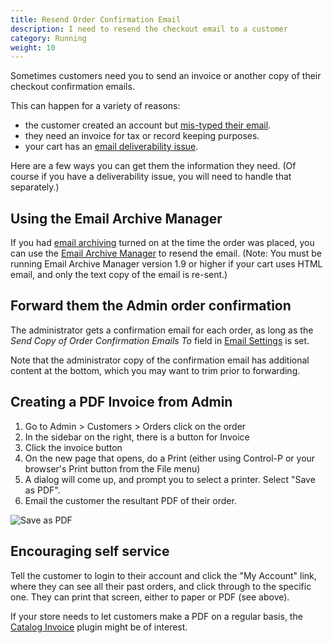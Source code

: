 ```yaml
---
title: Resend Order Confirmation Email
description: I need to resend the checkout email to a customer
category: Running
weight: 10
---
```


Sometimes customers need you to send an invoice or another copy of their checkout confirmation emails. 

This can happen for a variety of reasons:

- the customer created an account but [mis-typed their email](/user/running/mistyped_email/). 
- they need an invoice for tax or record keeping purposes. 
- your cart has an [email deliverability issue](/user/email/emails_not_received/). 

Here are a few ways you can get them the information they need. (Of course if you have a deliverability issue, you will need to handle that separately.) 

## Using the Email Archive Manager 

If you had [email archiving](/user/admin_pages/configuration/configuration_emailoptions#email_archiving_active) turned on at the time the order was placed, you can use the [Email Archive Manager](/user/email/email_archive_manager/) to resend the email.  (Note: You must be running Email Archive Manager version 1.9 or higher if your cart uses HTML email, and only the text copy of the email is re-sent.) 

## Forward them the Admin order confirmation 
The administrator gets a confirmation email for each order, as long as the _Send Copy of Order Confirmation Emails To_ field in [Email Settings](/user/admin_pages/configuration/configuration_emailoptions/) is set. 

Note that the administrator copy of the confirmation email has additional content at the bottom, which you may want to trim prior to forwarding. 


## Creating a PDF Invoice from Admin 
1. Go to Admin > Customers > Orders click on the order
1. In the sidebar on the right, there is a button for Invoice
1. Click the invoice button
1. On the new page that opens, do a Print (either using Control-P or your browser's Print button from the File menu)
1. A dialog will come up, and prompt you to select a printer.  Select "Save as PDF".
1. Email the customer the resultant PDF of their order. 

![Save as PDF](/images/save_as_pdf.png)

## Encouraging self service 
Tell the customer to login to their account and click the "My Account" link, where they can see all their past orders, and click through to the specific one.
They can print that screen, either to paper or PDF (see above).

If your store needs to let customers make a PDF on a regular basis, the [Catalog Invoice](https://www.zen-cart.com/downloads.php?do=file&id=2111) plugin might be of interest.


